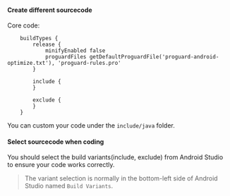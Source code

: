 #### Create different sourcecode
Core code:
```
    buildTypes {
        release {
            minifyEnabled false
            proguardFiles getDefaultProguardFile('proguard-android-optimize.txt'), 'proguard-rules.pro'
        }

        include {
        }

        exclude {
        }
    }
```
You can custom your code under the `include/java` folder.

#### Select sourcecode when coding
You should select the build variants(include, exclude) from Android Studio to ensure your code works correctly.
> The variant selection is normally in the bottom-left side of Android Studio named `Build Variants`.
